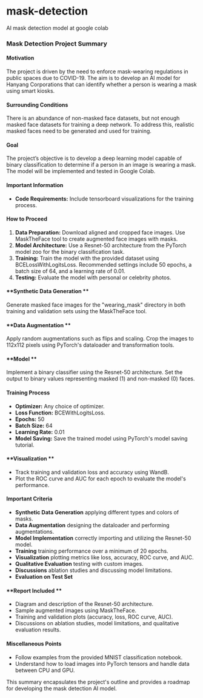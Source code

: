 # mask-detection
AI mask detection model at google colab

### Mask Detection Project Summary

#### **Motivation**
The project is driven by the need to enforce mask-wearing regulations in public spaces due to COVID-19. The aim is to develop an AI model for Hanyang Corporations that can identify whether a person is wearing a mask using smart kiosks.

#### **Surrounding Conditions**
There is an abundance of non-masked face datasets, but not enough masked face datasets for training a deep network. To address this, realistic masked faces need to be generated and used for training.

#### **Goal**
The project’s objective is to develop a deep learning model capable of binary classification to determine if a person in an image is wearing a mask. The model will be implemented and tested in Google Colab.

#### **Important Information**
- **Code Requirements:** Include tensorboard visualizations for the training process.

#### **How to Proceed**
1. **Data Preparation:** Download aligned and cropped face images. Use MaskTheFace tool to create augmented face images with masks.
2. **Model Architecture:** Use a Resnet-50 architecture from the PyTorch model zoo for the binary classification task.
3. **Training:** Train the model with the provided dataset using BCELossWithLogitsLoss. Recommended settings include 50 epochs, a batch size of 64, and a learning rate of 0.01.
4. **Testing:** Evaluate the model with personal or celebrity photos.

#### **Synthetic Data Generation **
Generate masked face images for the "wearing_mask" directory in both training and validation sets using the MaskTheFace tool.

#### **Data Augmentation **
Apply random augmentations such as flips and scaling. Crop the images to 112x112 pixels using PyTorch's dataloader and transformation tools.

#### **Model **
Implement a binary classifier using the Resnet-50 architecture. Set the output to binary values representing masked (1) and non-masked (0) faces.

#### **Training Process**
- **Optimizer:** Any choice of optimizer.
- **Loss Function:** BCEWithLogitsLoss.
- **Epochs:** 50
- **Batch Size:** 64
- **Learning Rate:** 0.01
- **Model Saving:** Save the trained model using PyTorch's model saving tutorial.

#### **Visualization **
- Track training and validation loss and accuracy using WandB.
- Plot the ROC curve and AUC for each epoch to evaluate the model's performance.

#### **Important Criteria**
- **Synthetic Data Generation**  applying different types and colors of masks.
- **Data Augmentation** designing the dataloader and performing augmentations.
- **Model Implementation** correctly importing and utilizing the Resnet-50 model.
- **Training** training performance over a minimum of 20 epochs.
- **Visualization** plotting metrics like loss, accuracy, ROC curve, and AUC.
- **Qualitative Evaluation** testing with custom images.
- **Discussions** ablation studies and discussing model limitations.
- **Evaluation on Test Set** 

#### **Report Included **
- Diagram and description of the Resnet-50 architecture.
- Sample augmented images using MaskTheFace.
- Training and validation plots (accuracy, loss, ROC curve, AUC).
- Discussions on ablation studies, model limitations, and qualitative evaluation results.


#### **Miscellaneous Points**
- Follow examples from the provided MNIST classification notebook.
- Understand how to load images into PyTorch tensors and handle data between CPU and GPU.

This summary encapsulates the project's outline and provides a roadmap for developing the mask detection AI model.
